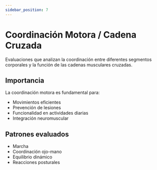 ```yaml
---
sidebar_position: 7
---
```


# Coordinación Motora / Cadena Cruzada

Evaluaciones que analizan la coordinación entre diferentes segmentos corporales y la función de las cadenas musculares cruzadas.

## Importancia

La coordinación motora es fundamental para:
- Movimientos eficientes
- Prevención de lesiones
- Funcionalidad en actividades diarias
- Integración neuromuscular

## Patrones evaluados

- Marcha
- Coordinación ojo-mano
- Equilibrio dinámico
- Reacciones posturales

